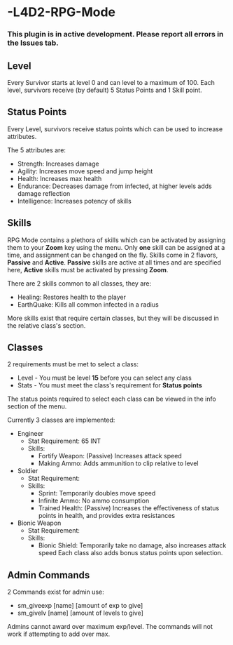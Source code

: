# -L4D2-RPG-Mode

### **This plugin is in active development. Please report all errors in the Issues tab.**

## Level
Every Survivor starts at level 0 and can level to a maximum of 100.
Each level, survivors receive (by default) 5 Status Points and 1 Skill point.

## Status Points
Every Level, survivors receive status points which can be used to increase attributes.

The 5 attributes are:
* Strength: Increases damage
* Agility: Increases move speed and jump height
* Health: Increases max health
* Endurance: Decreases damage from infected, at higher levels adds damage reflection
* Intelligence: Increases potency of skills

## Skills
RPG Mode contains a plethora of skills which can be activated by assigning them to your **Zoom** key using the menu.
Only **one** skill can be assigned at a time, and assignment can be changed on the fly. Skills come in 2 flavors, **Passive** and **Active**.
**Passive** skills are active at all times and are specified here, **Active** skills must be activated by pressing **Zoom**.

There are 2 skills common to all classes,
they are:
* Healing: Restores health to the player
* EarthQuake: Kills all common infected in a radius

More skills exist that require certain classes, but they will be discussed in the relative class's section.

## Classes
2 requirements must be met to select a class:
* Level - You must be level **15** before you can select any class
* Stats - You must meet the class's requirement for **Status points**

The status points required to select each class can be viewed in the info section of the menu.

Currently 3 classes are implemented:
* Engineer
  * Stat Requirement: 65 INT
  * Skills:
    * Fortify Weapon: (Passive) Increases attack speed
    * Making Ammo: Adds ammunition to clip relative to level
* Soldier
  * Stat Requirement:
  * Skills:
    * Sprint: Temporarily doubles move speed
    * Infinite Ammo: No ammo consumption
    * Trained Health: (Passive) Increases the effectiveness of status points in health, and provides extra resistances
* Bionic Weapon
  * Stat Requirement:
  * Skills:
    * Bionic Shield: Temporarily take no damage, also increases attack speed
Each class also adds bonus status points upon selection.

## Admin Commands
2 Commands exist for admin use:
* sm_giveexp [name] [amount of exp to give]
* sm_givelv [name] [amount of levels to give]

Admins cannot award over maximum exp/level. The commands will not work if attempting to add over max.
